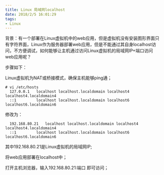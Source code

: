 ```yaml
---
title: Linux 局域网localhost
date: 2018/2/5 16:01:29   
tags:
- Linux
---
```


背景：有一个部署在Linux虚拟机中的web应用，但是虚拟机没有安装图形界面只有字符界面，Linux作为服务器部署web应用，但是不能通过其自身localhost访问，不方便调试，如何能够让主机通过访问Linux虚拟机的局域网IP+端口访问web应用呢？

步骤如下：

Linux虚拟机为NAT或桥接模式，确保主机能够ping通；

    # vi /etc/hosts
      127.0.0.1   localhost localhost.localdomain localhost4 localhost4.localdomain4  
      ::1         localhost localhost.localdomain localhost6 localhost6.localdomain6

修改为：

      192.168.80.21   localhost localhost.localdomain localhost4 localhost4.localdomain4
      ::1         localhost localhost.localdomain localhost6 localhost6.localdomain6

其中192.168.80.21是Linux虚拟机的局域网IP;

将web应用部署在localhost中；

打开主机浏览器，输入192.168.80.21:端口 即可访问；